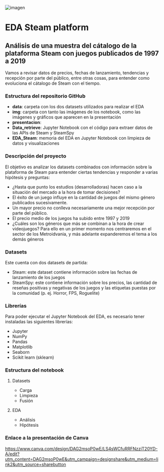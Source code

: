 ![imagen](./img/readme_banner.jpeg)

# EDA Steam platform

## Análisis de una muestra del cátalogo de la plataforma Steam con juegos publicados de 1997 a 2019

Vamos a revisar datos de precios, fechas de lanzamiento, tendencias y recepción por parte del público, entre otras cosas, para entender como evoluciona el cátalogo de Steam con el tiempo.

### Estructura del repositorio GitHub

- **data**: carpeta con los dos datasets utilizados para realizar el EDA
- **img**: carpeta con tanto las imágenes de los notebook, como las imágenes y gráficos que aparecen en la presentación
- **presentacion**:
- **Data_retrieve**: Jupyter Notebook con el código para extraer datos de las APIs de Steam y SteamSpy
- **EDA_Steam**: memoria del EDA en Jupyter Notebook con limpieza de datos y visualizaciones

### Descripción del proyecto

El objetivo es analizar los datasets combinados con información sobre la plataforma de Steam para entender ciertas tendencias y responder a varias hipótesis y preguntas:
- ¿Hasta que punto los estudios (desarrolladoras) hacen caso a la situación del mercado a la hora de tomar decisiones?
- El éxito de un juego influye en la cantidad de juegos del mismo género publicados sucesivamente.
- Un mayor precio no conlleva necesariamente una mejor recepción por parte del público.
- El precio medio de los juegos ha subido entre 1997 y 2019
- ¿Cuáles son los géneros que más se combinan a la hora de crear videojuegos?
Para ello en un primer momento nos centraremos en el sector de los Metroidvania, y más adelante expanderemos el tema a los demás géneros

### Datasets

Este cuenta con dos datasets de partida:
- Steam: este dataset contiene información sobre las fechas de lanzamiento de los juegos
- SteamSpy: este contiene información sobre los precios, las cantidad de reseñas positivas y negativas de los juegos y las etiquetas puestas por la comunidad (p. ej. Horror, FPS, Roguelite)

### Librerías

Para poder ejecutar el Jupyter Notebook del EDA, es necesario tener instaladas las siguientes librerías:
- Jupyter
- NumPy
- Pandas
- Matplotlib
- Seaborn
- Scikit learn (sklearn)

### Estructura del notebook

1. Datasets
    - Carga
    - Limpieza
    - Fusión

1. EDA
    - Análisis
    - Hipótesis

### Enlace a la presentación de Canva
https://www.canva.com/design/DAG2msoP0wE/LS4sWCfuRRFNzziT20YD-A/edit?utm_content=DAG2msoP0wE&utm_campaign=designshare&utm_medium=link2&utm_source=sharebutton